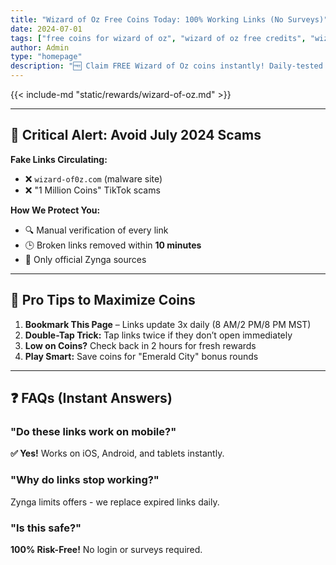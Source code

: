 ```yaml
---
title: "Wizard of Oz Free Coins Today: 100% Working Links (No Surveys)"
date: 2024-07-01
tags: ["free coins for wizard of oz", "wizard of oz free credits", "wizard of oz free scratchers", "free wizard of oz coins", "wizard of oz slots codes"]
author: Admin
type: "homepage"
description: "🆓 Claim FREE Wizard of Oz coins instantly! Daily-tested links, updated daily. No scams, no surveys!"
---
```


{{< include-md "static/rewards/wizard-of-oz.md" >}}

---

## 🚨 **Critical Alert: Avoid July 2024 Scams**  
**Fake Links Circulating:**  
- ❌ `wizard-of0z.com` (malware site)  
- ❌ "1 Million Coins" TikTok scams  

**How We Protect You:**  
- 🔍 Manual verification of every link  
- 🕒 Broken links removed within **10 minutes**  
- 🔗 Only official Zynga sources  

---

## 📌 **Pro Tips to Maximize Coins**  
1. **Bookmark This Page** – Links update 3x daily (8 AM/2 PM/8 PM MST)  
2. **Double-Tap Trick:** Tap links twice if they don’t open immediately  
3. **Low on Coins?** Check back in 2 hours for fresh rewards  
4. **Play Smart:** Save coins for "Emerald City" bonus rounds  

---

## ❓ **FAQs (Instant Answers)**  

### "Do these links work on mobile?"  
**✅ Yes!** Works on iOS, Android, and tablets instantly.  

### "Why do links stop working?"  
Zynga limits offers - we replace expired links daily.  

### "Is this safe?"  
**100% Risk-Free!** No login or surveys required.